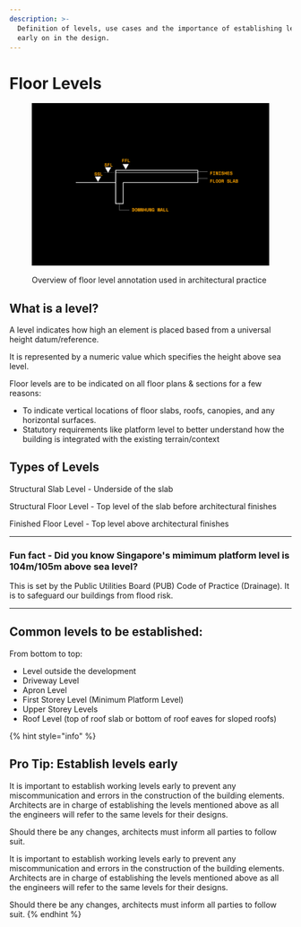 ```yaml
---
description: >-
  Definition of levels, use cases and the importance of establishing levels
  early on in the design.
---
```


# Floor Levels

<div align="left">

<figure><img src="../.gitbook/assets/03 Floor Levels (1).jpg" alt=""><figcaption><p>Overview of floor level annotation used in architectural practice</p></figcaption></figure>

</div>

## What is a level?

A level indicates how high an element is placed based from a universal height datum/reference.

It is represented by a numeric value which specifies the height above sea level.

Floor levels are to be indicated on all floor plans & sections for a few reasons:

* To indicate vertical locations of floor slabs, roofs, canopies, and any horizontal surfaces.
* Statutory requirements like platform level to better understand how the building is integrated with the existing terrain/context

## Types of Levels

Structural Slab Level - Underside of the slab

Structural Floor Level - Top level of the slab before architectural finishes

Finished Floor Level - Top level above architectural finishes

***

### Fun fact - Did you know Singapore's mimimum platform level is 104m/105m above sea level?

This is set by the Public Utilities Board (PUB) Code of Practice (Drainage). It is to safeguard our buildings from flood risk.

***

## Common levels to be established:

From bottom to top:

* Level outside the development
* Driveway Level
* Apron Level
* First Storey Level (Minimum Platform Level)
* Upper Storey Levels
* Roof Level (top of roof slab or bottom of roof eaves for sloped roofs)

{% hint style="info" %}
## Pro Tip: Establish levels early

It is important to establish working levels early to prevent any miscommunication and errors in the construction of the building elements. Architects are in charge of establishing the levels mentioned above as all the engineers will refer to the same levels for their designs.

Should there be any changes, architects must inform all parties to follow suit.

It is important to establish working levels early to prevent any miscommunication and errors in the construction of the building elements. Architects are in charge of establishing the levels mentioned above as all the engineers will refer to the same levels for their designs.

Should there be any changes, architects must inform all parties to follow suit.
{% endhint %}
